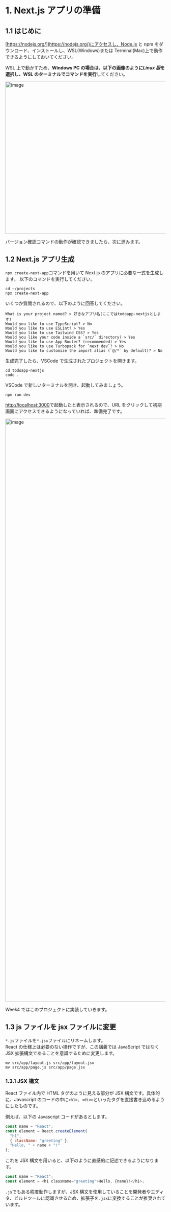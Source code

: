 # 1. Next.js アプリの準備

## 1.1 はじめに

[https://nodejs.org/](https://nodejs.org/)にアクセスし、Node.js と npm をダウンロード、インストールし、WSL(Windows)または Terminal(Mac)上で動作できるようにしておいてください。

WSL 上で動かすため、**Windows PC の場合は、以下の画像のように*Linux 版*を選択し、WSL のターミナルでコマンドを実行**してください。

<img width="830" height="477" alt="image" src="https://github.com/user-attachments/assets/dff61fa0-491d-4af6-817b-49f15ead7abf" />


バージョン確認コマンドの動作が確認できましたら、次に進みます。

## 1.2 Next.js アプリ生成

`npx create-next-app`コマンドを用いて Next.js のアプリに必要な一式を生成します。
以下のコマンドを実行してください。

```shell
cd ~/projects
npx create-next-app
```

いくつか質問されるので、以下のように回答してください。

```shell
What is your project named? > 好きなアプリ名(ここではtodoapp-nextjsとします)
Would you like to use TypeScript? > No
Would you like to use ESLint? > Yes
Would you like to use Tailwind CSS? > Yes
Would you like your code inside a `src/` directory? > Yes
Would you like to use App Router? (recommended) > Yes
Would you like to use Turbopack for `next dev`? > No
Would you like to customize the import alias (`@/*` by default)? > No
```

生成完了したら、VSCode で生成されたプロジェクトを開きます。

```shell
cd todoapp-nextjs
code .
```

VSCode で新しいターミナルを開き、起動してみましょう。

```shell
npm run dev
```

[http://localhost:3000](http://localhost:3000)で起動したと表示されるので、URL をクリックして初期画面にアクセスできるようになっていれば、準備完了です。

<img width="2670" height="1826" alt="image" src="https://github.com/user-attachments/assets/1efcc55b-d660-4dde-8514-a6fd91f6cb59" />


Week4 ではこのプロジェクトに実装していきます。

## 1.3 js ファイルを jsx ファイルに変更

`*.js`ファイルを`*.jsx`ファイルにリネームします。  
React の仕様上は必要のない操作ですが、この講義では JavaScript ではなく JSX 拡張構文であることを意識するために変更します。

```shell
mv src/app/layout.js src/app/layout.jsx
mv src/app/page.js src/app/page.jsx
```

### 1.3.1 JSX 構文

React ファイル内で HTML タグのように見える部分が JSX 構文です。具体的に、Javascript のコードの中に`<h1>`、`<div>`といったタグを直接書き込めるようにしたものです。

例えば、以下の Javascript コードがあるとします。

```javascript
const name = "React";
const element = React.createElement(
  "h1",
  { className: "greeting" },
  "Hello, " + name + "!"
);
```

これを JSX 構文を用いると、以下のように直感的に記述できるようになります。

```javascript
const name = "React";
const element = <h1 className="greeting">Hello, {name}!</h1>;
```

`.js`でもある程度動作しますが、JSX 構文を使用していることを開発者やエディタ、ビルドツールに認識させるため、拡張子を`.jsx`に変換することが推奨されています。
